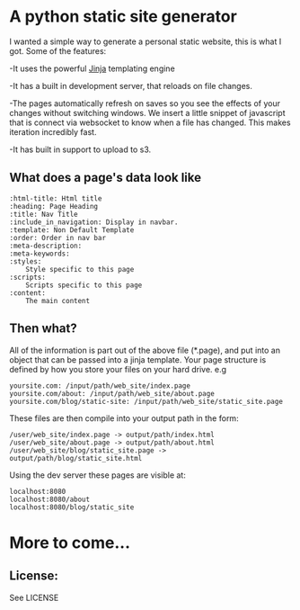A python static site generator
=============

I wanted a simple way to generate a personal static website, this is what I got.  Some of the features:

-It uses the powerful [Jinja](http://jinja.pocoo.org/) templating engine

-It has a built in development server, that reloads on file changes.

-The pages automatically refresh on saves so you see the effects of your changes without switching windows.  We insert a little snippet of javascript that is connect via websocket to know when a file has changed.  This makes iteration incredibly fast.

-It has built in support to upload to s3.


What does a page's data look like
-------
	:html-title: Html title
	:heading: Page Heading
	:title: Nav Title
	:include_in_navigation: Display in navbar.
	:template: Non Default Template
	:order: Order in nav bar
	:meta-description:
	:meta-keywords:
	:styles:
		Style specific to this page
	:scripts:
		Scripts specific to this page
	:content:
		The main content

Then what?
-------
All of the information is part out of the above file (*.page), and put into an object that can be passed into a jinja template.  Your page structure is defined by how you store your files on your hard drive.  e.g

	yoursite.com: /input/path/web_site/index.page
	yoursite.com/about: /input/path/web_site/about.page
	yoursite.com/blog/static-site: /input/path/web_site/static_site.page

These files are then compile into your output path in the form:

	/user/web_site/index.page -> output/path/index.html
	/user/web_site/about.page -> output/path/about.html
	/user/web_site/blog/static_site.page -> output/path/blog/static_site.html

Using the dev server these pages are visible at:

	localhost:8080
	localhost:8080/about
	localhost:8080/blog/static_site

More to come...
======

License:
-------

See LICENSE
